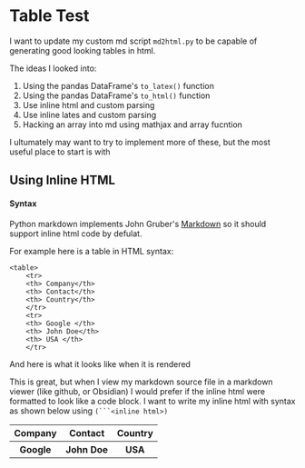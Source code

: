 # Table Test

I want to update my custom md script `md2html.py` to be capable of generating good looking tables in html. 

The ideas I looked into:
1. Using the pandas DataFrame's `to_latex()` function
2. Using the pandas DataFrame's `to_html()` function
3. Use inline html and custom parsing
4. Use inline lates and custom parsing
5. Hacking an array into md using mathjax and array fucntion

I ultumately may want to try to implement more of these, but the most useful place to start is with 

## Using Inline HTML
#### Syntax

Python markdown implements John Gruber's [Markdown](https://daringfireball.net/projects/markdown/syntax#html) so it should support inline html code by defulat.

For example here is a table in HTML syntax:

```
<table>
    <tr>
    <th> Company</th>
    <th> Contact</th>
    <th> Country</th>
    </tr>
    <tr>
    <th> Google </th>
    <th> John Doe</th>
    <th> USA </th>
    </tr>
```

And here is what it looks like when it is rendered 

<table>
    <tr>
    <th> Company</th>
    <th> Contact</th>
    <th> Country</th>
    </tr>
    <tr>
    <th> Google </th>
    <th> John Doe</th>
    <th> USA </th>

This is great, but when I view my markdown source file in a markdown viewer (like github, or Obsidian) I would prefer if the inline html were formatted to look like a code block. I want to write my inline html with syntax as shown below using `(```<inline html>)` 

